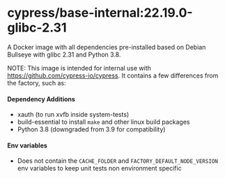 # cypress/base-internal:22.19.0-glibc-2.31

A Docker image with all dependencies pre-installed based on Debian Bullseye with glibc 2.31 and Python 3.8.

NOTE: This image is intended for internal use with https://github.com/cypress-io/cypress. It contains a few differences from the factory, such as:

#### Dependency Additions

- xauth (to run xvfb inside system-tests)
- build-essential to install `make` and other linux build packages
- Python 3.8 (downgraded from 3.9 for compatibility)

#### Env variables

- Does not contain the `CACHE_FOLDER` and `FACTORY_DEFAULT_NODE_VERSION` env variables to keep unit tests non environment specific
